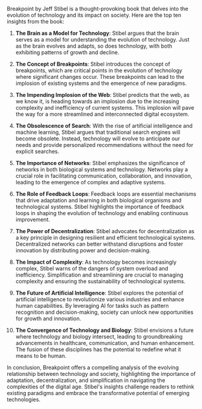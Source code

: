 Breakpoint by Jeff Stibel is a thought-provoking book that delves into the evolution of technology and its impact on society. Here are the top ten insights from the book:

1. **The Brain as a Model for Technology**: Stibel argues that the brain serves as a model for understanding the evolution of technology. Just as the brain evolves and adapts, so does technology, with both exhibiting patterns of growth and decline.

2. **The Concept of Breakpoints**: Stibel introduces the concept of breakpoints, which are critical points in the evolution of technology where significant changes occur. These breakpoints can lead to the implosion of existing systems and the emergence of new paradigms.

3. **The Impending Implosion of the Web**: Stibel predicts that the web, as we know it, is heading towards an implosion due to the increasing complexity and inefficiency of current systems. This implosion will pave the way for a more streamlined and interconnected digital ecosystem.

4. **The Obsolescence of Search**: With the rise of artificial intelligence and machine learning, Stibel argues that traditional search engines will become obsolete. Instead, technology will evolve to anticipate our needs and provide personalized recommendations without the need for explicit searches.

5. **The Importance of Networks**: Stibel emphasizes the significance of networks in both biological systems and technology. Networks play a crucial role in facilitating communication, collaboration, and innovation, leading to the emergence of complex and adaptive systems.

6. **The Role of Feedback Loops**: Feedback loops are essential mechanisms that drive adaptation and learning in both biological organisms and technological systems. Stibel highlights the importance of feedback loops in shaping the evolution of technology and enabling continuous improvement.

7. **The Power of Decentralization**: Stibel advocates for decentralization as a key principle in designing resilient and efficient technological systems. Decentralized networks can better withstand disruptions and foster innovation by distributing power and decision-making.

8. **The Impact of Complexity**: As technology becomes increasingly complex, Stibel warns of the dangers of system overload and inefficiency. Simplification and streamlining are crucial to managing complexity and ensuring the sustainability of technological systems.

9. **The Future of Artificial Intelligence**: Stibel explores the potential of artificial intelligence to revolutionize various industries and enhance human capabilities. By leveraging AI for tasks such as pattern recognition and decision-making, society can unlock new opportunities for growth and innovation.

10. **The Convergence of Technology and Biology**: Stibel envisions a future where technology and biology intersect, leading to groundbreaking advancements in healthcare, communication, and human enhancement. The fusion of these disciplines has the potential to redefine what it means to be human.

In conclusion, Breakpoint offers a compelling analysis of the evolving relationship between technology and society, highlighting the importance of adaptation, decentralization, and simplification in navigating the complexities of the digital age. Stibel's insights challenge readers to rethink existing paradigms and embrace the transformative potential of emerging technologies.